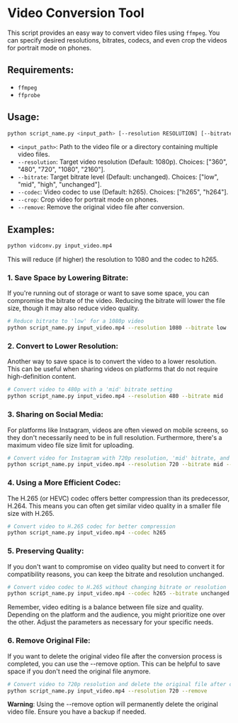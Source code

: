 # Video Conversion Tool

This script provides an easy way to convert video files using `ffmpeg`. You can specify desired resolutions, bitrates, codecs, and even crop the videos for portrait mode on phones.

## Requirements:
- `ffmpeg`
- `ffprobe`

## Usage:

```bash
python script_name.py <input_path> [--resolution RESOLUTION] [--bitrate BITRATE] [--codec CODEC] [--crop]
```

- `<input_path>`: Path to the video file or a directory containing multiple video files.
- `--resolution`: Target video resolution (Default: 1080p). Choices: ["360", "480", "720", "1080", "2160"].
- `--bitrate`: Target bitrate level (Default: unchanged). Choices: ["low", "mid", "high", "unchanged"].
- `--codec`: Video codec to use (Default: h265). Choices: ["h265", "h264"].
- `--crop`: Crop video for portrait mode on phones.
- `--remove`: Remove the original video file after conversion.


## Examples:

```bash
python vidconv.py input_video.mp4 
```
This will reduce (if higher) the resolution to 1080 and the codec to h265. 

### 1. Save Space by Lowering Bitrate:
If you're running out of storage or want to save some space, you can compromise the bitrate of the video. Reducing the bitrate will lower the file size, though it may also reduce video quality.

```bash
# Reduce bitrate to 'low' for a 1080p video
python script_name.py input_video.mp4 --resolution 1080 --bitrate low
```

### 2. Convert to Lower Resolution:
Another way to save space is to convert the video to a lower resolution. This can be useful when sharing videos on platforms that do not require high-definition content.
```bash
# Convert video to 480p with a 'mid' bitrate setting
python script_name.py input_video.mp4 --resolution 480 --bitrate mid
```

### 3. Sharing on Social Media:
For platforms like Instagram, videos are often viewed on mobile screens, so they don't necessarily need to be in full resolution. Furthermore, there's a maximum video file size limit for uploading.

```bash
# Convert video for Instagram with 720p resolution, 'mid' bitrate, and cropped for portrait mode
python script_name.py input_video.mp4 --resolution 720 --bitrate mid --crop
```

### 4. Using a More Efficient Codec:
The H.265 (or HEVC) codec offers better compression than its predecessor, H.264. This means you can often get similar video quality in a smaller file size with H.265.

```bash
# Convert video to H.265 codec for better compression
python script_name.py input_video.mp4 --codec h265
```

### 5. Preserving Quality:
If you don't want to compromise on video quality but need to convert it for compatibility reasons, you can keep the bitrate and resolution unchanged.

```bash
# Convert video codec to H.265 without changing bitrate or resolution
python script_name.py input_video.mp4 --codec h265 --bitrate unchanged
```
Remember, video editing is a balance between file size and quality. Depending on the platform and the audience, you might prioritize one over the other. Adjust the parameters as necessary for your specific needs.

### 6. Remove Original File:
If you want to delete the original video file after the conversion process is completed, you can use the --remove option. This can be helpful to save space if you don't need the original file anymore.

```bash
# Convert video to 720p resolution and delete the original file after conversion
python script_name.py input_video.mp4 --resolution 720 --remove
```
**Warning**: Using the --remove option will permanently delete the original video file. Ensure you have a backup if needed.
